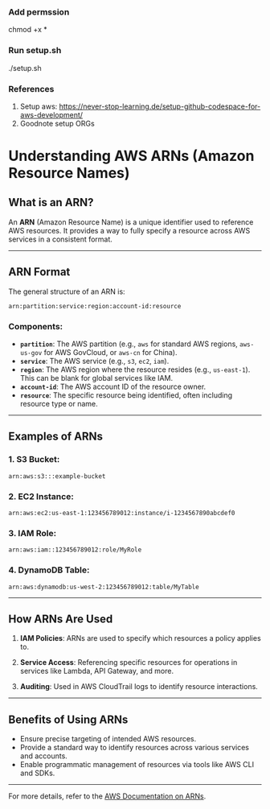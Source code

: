 ### Add permssion
chmod +x *

### Run setup.sh
./setup.sh


### References
1. Setup aws: https://never-stop-learning.de/setup-github-codespace-for-aws-development/
2. Goodnote setup ORGs



# Understanding AWS ARNs (Amazon Resource Names)

## What is an ARN?
An **ARN** (Amazon Resource Name) is a unique identifier used to reference AWS resources. It provides a way to fully specify a resource across AWS services in a consistent format.

---

## ARN Format
The general structure of an ARN is:
```
arn:partition:service:region:account-id:resource
```
### Components:
- **`partition`**: The AWS partition (e.g., `aws` for standard AWS regions, `aws-us-gov` for AWS GovCloud, or `aws-cn` for China).
- **`service`**: The AWS service (e.g., `s3`, `ec2`, `iam`).
- **`region`**: The AWS region where the resource resides (e.g., `us-east-1`). This can be blank for global services like IAM.
- **`account-id`**: The AWS account ID of the resource owner.
- **`resource`**: The specific resource being identified, often including resource type or name.

---

## Examples of ARNs

### 1. **S3 Bucket**:
```
arn:aws:s3:::example-bucket
```

### 2. **EC2 Instance**:
```
arn:aws:ec2:us-east-1:123456789012:instance/i-1234567890abcdef0
```

### 3. **IAM Role**:
```
arn:aws:iam::123456789012:role/MyRole
```

### 4. **DynamoDB Table**:
```
arn:aws:dynamodb:us-west-2:123456789012:table/MyTable
```

---

## How ARNs Are Used

1. **IAM Policies**:
   ARNs are used to specify which resources a policy applies to.
   
2. **Service Access**:
   Referencing specific resources for operations in services like Lambda, API Gateway, and more.
   
3. **Auditing**:
   Used in AWS CloudTrail logs to identify resource interactions.

---

## Benefits of Using ARNs
- Ensure precise targeting of intended AWS resources.
- Provide a standard way to identify resources across various services and accounts.
- Enable programmatic management of resources via tools like AWS CLI and SDKs.

---

For more details, refer to the [AWS Documentation on ARNs](https://docs.aws.amazon.com/general/latest/gr/aws-arns-and-namespaces.html).

